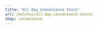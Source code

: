 ```yaml
---
title: "All Day Convenience Store"
url: /malolos/all-day-convenience-store/
shop: convenience
---
```

